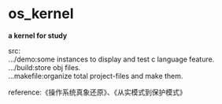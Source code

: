 # os_kernel
**a kernel for study**
  
  
src:  
.../demo:some instances to display and test c language feature.  
.../build:store obj files.  
...makefile:organize total project-files and make them. 
  
  
reference:《操作系统真象还原》、《从实模式到保护模式》
